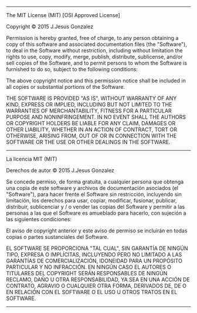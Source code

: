 *******************************************************************************
The MIT License (MIT)
[OSI Approved License]

Copyright © 2015 J.Jesus Gonzalez

Permission is hereby granted, free of charge, to any person obtaining a copy
of this software and associated documentation files (the "Software"), to deal
in the Software without restriction, including without limitation the rights
to use, copy, modify, merge, publish, distribute, sublicense, and/or sell
copies of the Software, and to permit persons to whom the Software is
furnished to do so, subject to the following conditions:

The above copyright notice and this permission notice shall be included in
all copies or substantial portions of the Software.

THE SOFTWARE IS PROVIDED "AS IS", WITHOUT WARRANTY OF ANY KIND, EXPRESS OR
IMPLIED, INCLUDING BUT NOT LIMITED TO THE WARRANTIES OF MERCHANTABILITY,
FITNESS FOR A PARTICULAR PURPOSE AND NONINFRINGEMENT. IN NO EVENT SHALL THE
AUTHORS OR COPYRIGHT HOLDERS BE LIABLE FOR ANY CLAIM, DAMAGES OR OTHER
LIABILITY, WHETHER IN AN ACTION OF CONTRACT, TORT OR OTHERWISE, ARISING FROM,
OUT OF OR IN CONNECTION WITH THE SOFTWARE OR THE USE OR OTHER DEALINGS IN
THE SOFTWARE.

********************
La licencia MIT (MIT)

Derechos de autor ©  2015 J.Jesus Gonzalez

Se concede permiso, de forma gratuita, a cualquier persona que obtenga una copia
de este software y archivos de documentación asociados (el "Software"), para hacer frente
el Software sin restricción, incluyendo sin limitación, los derechos
para usar, copiar, modificar, fusionar, publicar, distribuir, sublicenciar y / o vender
las copias del Software y permitir a las personas a las que el Software es
amueblado para hacerlo, con sujeción a las siguientes condiciones:

El aviso de copyright anterior y este aviso de permiso se incluirán en todas
copias o partes sustanciales del Software.

EL SOFTWARE SE PROPORCIONA "TAL CUAL", SIN GARANTÍA DE NINGÚN TIPO, EXPRESA O
IMPLÍCITAS, INCLUYENDO PERO NO LIMITADO A LAS GARANTÍAS DE COMERCIALIZACIÓN,
IDONEIDAD PARA UN PROPÓSITO PARTICULAR Y NO INFRACCIÓN. EN NINGÚN CASO EL
AUTORES O TITULARES DEL COPYRIGHT SERÁN RESPONSABLES DE NINGÚN RECLAMO, DAÑO U OTRA
RESPONSABILIDAD, YA SEA EN UNA ACCIÓN DE CONTRATO, AGRAVIO O CUALQUIER OTRA FORMA, DERIVADOS DE,
DE O EN RELACIÓN CON EL SOFTWARE O EL USO U OTROS TRATOS EN EL
SOFTWARE.

********************
